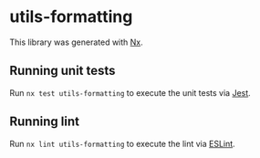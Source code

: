 # utils-formatting

This library was generated with [Nx](https://nx.dev).

## Running unit tests

Run `nx test utils-formatting` to execute the unit tests via [Jest](https://jestjs.io).

## Running lint

Run `nx lint utils-formatting` to execute the lint via [ESLint](https://eslint.org/).
